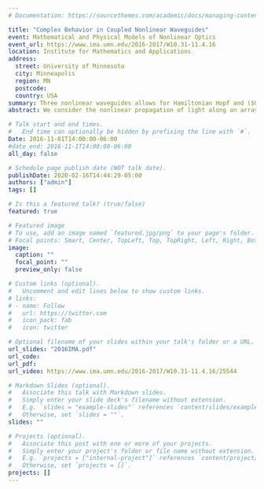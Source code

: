 ```yaml
---
# Documentation: https://sourcethemes.com/academic/docs/managing-content/

title: "Complex Behavior in Coupled Nonlinear Waveguides"
event: Mathematical and Physical Models of Nonlinear Optics
event_url: https://www.ima.umn.edu/2016-2017/W10.31-11.4.16 
location: Institute for Mathematics and Applications
address:
  street: University of Minnesota
  city: Minneapolis
  region: MN
  postcode:
  country: USA
summary: Three nonlinear waveguides allows for Hamiltonian Hopf and ($0^2i\omega$) bifurcations leading to periodic energy exchange.
abstract: We consider the nonlinear propagation of light along an array of two or three coupled waveguides. The three waveguide system is known to support nine different stationary time-harmonic solutions. We consider the relative periodic orbits that occur due to some bifurcations in this system, including Hamiltonian Hopf bifurcations and saddle-node ($0^2i\omega$) bifurcations.

# Talk start and end times.
#   End time can optionally be hidden by prefixing the line with `#`.
Date: 2016-11-01T14:00:00-06:00
#date_end: 2016-11-1T14:00:00-06:00
all_day: false

# Schedule page publish date (NOT talk date).
publishDate: 2020-02-16T14:44:29-05:00
authors: ["admin"]
tags: []

# Is this a featured talk? (true/false)
featured: true

# Featured image
# To use, add an image named `featured.jpg/png` to your page's folder. 
# Focal points: Smart, Center, TopLeft, Top, TopRight, Left, Right, BottomLeft, Bottom, BottomRight.
image:
  caption: ""
  focal_point: ""
  preview_only: false

# Custom links (optional).
#   Uncomment and edit lines below to show custom links.
# links:
# - name: Follow
#   url: https://twitter.com
#   icon_pack: fab
#   icon: twitter

# Optional filename of your slides within your talk's folder or a URL.
url_slides: "2016IMA.pdf"
url_code:
url_pdf:
url_video: https://www.ima.umn.edu/2016-2017/W10.31-11.4.16/25544

# Markdown Slides (optional).
#   Associate this talk with Markdown slides.
#   Simply enter your slide deck's filename without extension.
#   E.g. `slides = "example-slides"` references `content/slides/example-slides.md`.
#   Otherwise, set `slides = ""`.
slides: ""

# Projects (optional).
#   Associate this post with one or more of your projects.
#   Simply enter your project's folder or file name without extension.
#   E.g. `projects = ["internal-project"]` references `content/project/deep-learning/index.md`.
#   Otherwise, set `projects = []`.
projects: []
---
```

